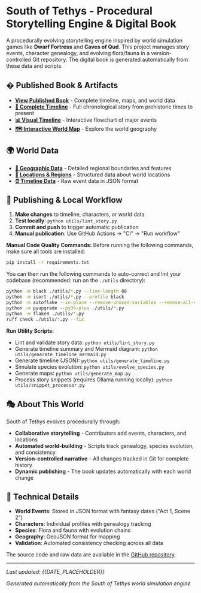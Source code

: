 
# South of Tethys - Procedural Storytelling Engine & Digital Book

A procedurally evolving storytelling engine inspired by world simulation games like **Dwarf Fortress** and **Caves of Qud**. This project manages story events, character genealogy, and evolving flora/fauna in a version-controlled Git repository. The digital book is generated automatically from these data and scripts.

## � Published Book & Artifacts

- **[View Published Book](https://lordlebu.github.io/SouthOfTethys/)** - Complete timeline, maps, and world data
- **[📖 Complete Timeline](index.md)** - Full chronological story from prehistoric times to present
- **[📊 Visual Timeline](timeline_mermaid.md)** - Interactive flowchart of major events
- **[🗺️ Interactive World Map](interactive_map.html)** - Explore the world geography

## 🌍 World Data

- **[📍 Geographic Data](regions.geojson)** - Detailed regional boundaries and features
- **[🏰 Locations & Regions](overworld.json)** - Structured data about world locations
- **[⏰ Timeline Data](timeline.json)** - Raw event data in JSON format

## 🚀 Publishing & Local Workflow

1. **Make changes** to timeline, characters, or world data
2. **Test locally**: `python utils/lint_story.py`
3. **Commit and push** to trigger automatic publication
4. **Manual publication**: Use GitHub Actions → "CI" → "Run workflow"

**Manual Code Quality Commands:**
Before running the following commands, make sure all tools are installed:
```bash
pip install -r requirements.txt
```

You can then run the following commands to auto-correct and lint your codebase (recommended: run on the `./utils` directory):

```bash
python -m black ./utils/*.py --line-length 88
python -m isort ./utils/*.py --profile black
python -m autoflake --in-place --remove-unused-variables --remove-all-unused-imports --ignore-init-module-imports ./utils/*.py
python -m pyupgrade --py39-plus ./utils/*.py
python -m flake8 ./utils/*.py
ruff check ./utils/*.py --fix
```

**Run Utility Scripts:**
- Lint and validate story data: `python utils/lint_story.py`
- Generate timeline summary and Mermaid diagram: `python utils/generate_timeline_mermaid.py`
- Generate timeline (JSON): `python utils/generate_timeline.py`
- Simulate species evolution: `python utils/evolve_species.py`
- Generate maps: `python utils/generate_map.py`
- Process story snippets (requires Ollama running locally): `python utils/snippet_processor.py`

## 🎭 About This World

South of Tethys evolves procedurally through:
- **Collaborative storytelling** - Contributors add events, characters, and locations
- **Automated world-building** - Scripts track genealogy, species evolution, and consistency
- **Version-controlled narrative** - All changes tracked in Git for complete history
- **Dynamic publishing** - The book updates automatically with each world change

## 🔧 Technical Details

- **World Events**: Stored in JSON format with fantasy dates ("Act 1, Scene 2")
- **Characters**: Individual profiles with genealogy tracking
- **Species**: Flora and fauna with evolution chains
- **Geography**: GeoJSON format for mapping
- **Validation**: Automated consistency checking across all data

The source code and raw data are available in the [GitHub repository](https://github.com/lordlebu/SouthOfTethys).

---

*Last updated: {{DATE_PLACEHOLDER}}*

*Generated automatically from the South of Tethys world simulation engine*